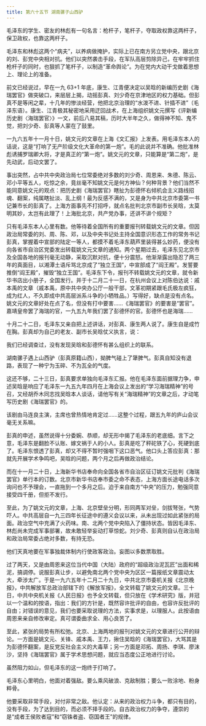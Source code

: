 ```yaml
---
title: 第六十五节 湖南骡子山西驴
---
```


毛泽东的学生、密友的林彪有一句名言：枪杆子，笔杆子，夺取政权靠这两杆子，保卫政权，也靠这两杆子。

毛泽东和林彪这两个“病夫”，以养病做掩护，实际上已在南方另立党中央，跟北京的刘、彭党中央相对抗。他们以突然袭击手段，在军队高层剪除异己，在牢牢抓住枪杆子的同时，也狠抓了笔杆子，以制造“革命舆论”。为在党内大动干戈做着思想上、理论上的准备。

前文已经说过，早在一九 63+1 年底，康生、江青便决定以吴晗的新编历史剧《海瑞罢官》做突破口，来层层上揭，动摇彭真、刘少奇在京津地区的权力基础。但彭真不是等闲之辈，十几年的惨淡经营，他把北京治理的“水泼不进、针插不进”（毛泽东语）。康生、江青极其秘密地采用迂回战术，在上海组织姚文元撰写《评新编历史剧〈海瑞罢官〉》一文，前后八易其稿，历时大半年之久，做得神不知、鬼不觉，把刘少奇、彭真等人蒙在了鼓里。

一九六五年十一月十日，姚文元的文章在上海《文汇报》上发表。用毛泽东本人的话说，这是“打响了无产阶级文化大革命的第一炮”。毛的此说并不准确。他批准林彪诱捕罗瑞卿大将，才是真正的“第一炮”。姚文元的文章，只能算是“第二炮”，是先动武，后动文罢了。

事出突然，占中共中央政治局七位常委绝对多数的刘少奇、周恩来、朱德、陈云、邓小平等五人，吃惊之余，竟丝毫不知姚文元是何方神仙？何种背景？他们当然不能同意姚文元的观点：把历史剧《海瑞罢官》瞎扯为彭德怀右倾机会主义路线招魂、翻案，纯属瞎扯淡、乱上纲！最为反感不满的，又是身为中共北京市委第一书记兼市长的彭真了。上海方面事先不打招呼，就点名批判北京市副市长吴晗，太莫明其妙，太岂有此理了！上海批北京，共产党办事，还讲不讲个规矩？

只有毛泽东本人心里有数。他等待着全国所有的重要报刊转载姚文元的文章。但因政治局常委的刘、周、陈、邓，以及中央书记处主持全国意识形态工作的常务书记彭真，掌握着中宣部的陆定一等人，都摸不着毛泽东葫芦里装得甚么妙药，便没有向各省市自治区党委发出转载姚文元文章的通知。两个星期过去，毛泽东见北京市及全国各地的报刊毫无动静，采取沉默对抗，便十分震怒。他渐渐露出隐忍了两三年的真面目，以湘潭土语斥骂北京成了“独立王国”，中宣部成了“阎王殿”。发誓要推倒“阎王殿”，摧毁“独立王国”。毛泽东下令，报刊不转载姚文元的文章，就令新华书店出小册子，全国发行。并于十二月二十一日，在杭州会议上对陈伯达说：戚本禹的文章（戚本禹，原中共中央办公厅一般干部，文革初期紧跟毛氏极左疯狂，成为红人，不久即成中共高层派系斗争的小牺牲品。）写得好，缺点是没有点名。姚文元的文章好处在点了名，但没有打中要害……《海瑞罢官》的要害是“罢官”。嘉靖皇帝罢了海瑞的官，一九五九年我们罢了彭德怀的官。彭德怀也是海瑞……

十月二十二日，毛泽东又亲自把上述讲话，对彭真、康生两人说了。康生自是成竹在胸。彭真却为自己的老友、副市长吴晗仗义执言，说：

我们已经调查过，没有发现吴晗和彭德怀有甚么组织上的联系。

湖南骡子遇上山西驴（彭真原籍山西），拗脾气碰上了犟脾气。彭真自知没有退路，表现了一种宁为玉碎、不为瓦全的气度。

这还不够，二十三日，彭真要求单独向毛泽东汇报。他在毛泽东面前据理力争，申述吴晗是响应了毛泽东一九五九年四月在上海会议上发出的“学习海瑞精神”的号召，又经胡乔木同志找吴晗本人谈话，请他写有关“海瑞精神”的文章之后，才动笔写历史剧《海瑞罢官》的。

该剧由马连良主演，主席也曾热情地肯定过……这整个过程，跟五九年的庐山会议毫无关系嘛。

彭真的申述，虽然说得十分委婉、恭顺，却无形中揭了毛泽东的老底细。言下之意，毛泽东是翻脸不认账、嫁文祸于人的小人。彭真是吃了秤砣铁了心，死硬到底了。毛泽东恨透了彭真，却又不得不暂时强咽下这口恶气。他口头上答应彭真：那就先开展学术争鸣吧，吴晗的问题，两个月之后再做政治结论。

而在十一月二十日，上海新华书店奉命向全国各省市自治区征订姚文元批判《海瑞罢官》单行本的订数。北京市新华书店奉市委之命不表态，上海方面长途电话多次询问也不予理会，一直拖到一个多月之后。迫于来自南方“中央”的压力，勉强同意接受四千册，但拒不发行。

至此，为了姚文元的文章，上海、北京壁垒分明，形同两军对垒，剑拔弩张，气势吓人。中共高层自一九三四年长征途中的遵义会议以来，从未出现过如此紧张的局面。政治空气中充满了火药味。南、北两个党中央陷入了僵持状态。皆因毛泽东、林彪尚未完成军事部署，故未敢轻举妄动打草惊蛇。刘少奇、彭真则自认在政治局和政治局常委占绝对多数，有持无恐。

他们天真地要在军事独裁体制内行使政客政治。妄图以多数票取胜。

过了两天，又是由周恩来这位当代中国（大陆）政府的“超级政治泥瓦匠”出面和稀泥，搞调停。说服彭真让步，以避免南北两个党中央为区区一篇报纸文章震动太大，牵涉太广。于是一九六五年十二月二十九日，中共北京市委机关报《北京晚报》，中共解放军总政治部辖下的《解放军报》，全文转载了姚文元的文章。三十日，中共中央机关报《人民日报》也予全文转载，但只放在《学术研究》版，并冠以一个温和的按语，指出：我们的方针是，既然容许批评的自由，也容许反批评的自由；对错误的意见，我们也要采取说理的方法，实事求是，以理服人。此按语由周恩来亲自修改审定。真可谓委曲求全、用心良苦了。

至此，紧张的局势有所松弛。北京、上海两地的报刊对姚文元的文章进行公开的辩论。一方面是姚文元、关锋、戚本禹、王力，揪住吴晗的《海瑞罢官》，大骂其是为彭德怀翻案，是反党反社会主义的大毒草；另一方面是邓拓、周扬、李琪、廖沫沙，坚持《海瑞罢官》属于学术思想问题，就应当态度公正地进行讨论。

虽然阻力如山，但毛泽东的这一炮终于打响了。

毛泽东心里明白，他面对着强敌。要么乘风破浪、克敌制胜；要么一败涂地、粉身粹骨。

他要采取非常手段，对付非常之敌。他认定：从来的政治权力斗争，都只有目的，没有手段，为了达到目的，而必须不择手段的。自古政治权力的争夺，遵崇的是“成者王侯败者寇”和“窃铢者盗、窃国者王”的规律。
